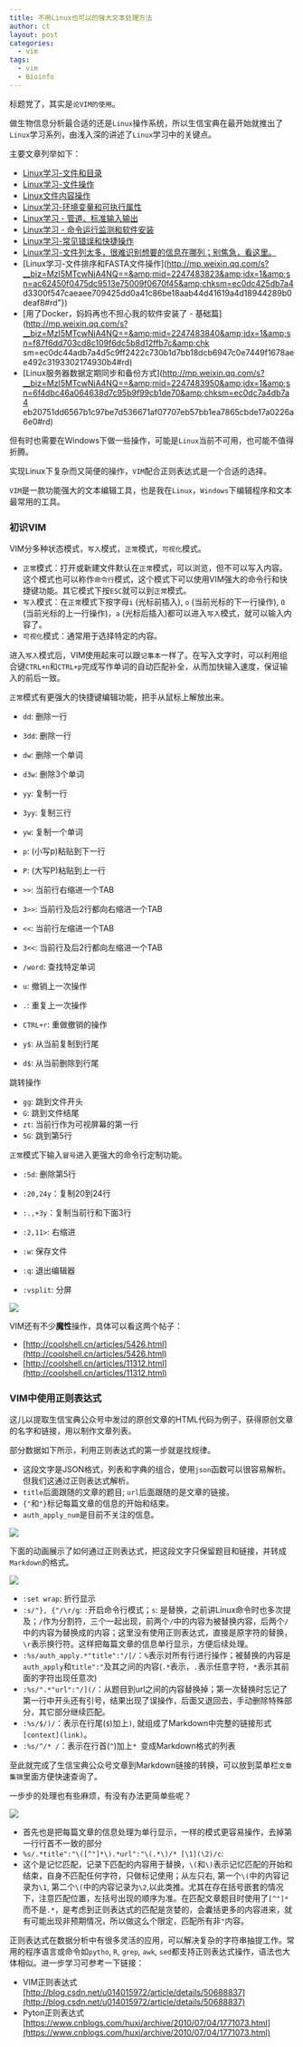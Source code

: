 ```yaml
---
title: 不用Linux也可以的强大文本处理方法
author: ct
layout: post
categories:
  - vim
tags:
  - vim
  - Bioinfo
---
```


标题党了，其实是`论VIM的使用`。

做生物信息分析最合适的还是`Linux`操作系统，所以生信宝典在最开始就推出了`Linux`学习系列，由浅入深的讲述了`Linux`学习中的关键点。

主要文章列举如下：

* [Linux学习-文件和目录](http://mp.weixin.qq.com/s/yKP1Kboji9N4p2Sl1Ovj0Q)
* [Linux学习-文件操作](http://mp.weixin.qq.com/s/4bYMzJclf_xHpqdrlbvAdA)
* [Linux文件内容操作](http://mp.weixin.qq.com/s/QFgINAYcQA9kYYSA28wK-Q)
* [Linux学习-环境变量和可执行属性](http://mp.weixin.qq.com/s?__biz=MzI5MTcwNjA4NQ==&amp;mid=2247483872&amp;idx=1&amp;sn=7fb7e57b3ff5c06ebaff344370c8b4c8&amp;chksm=ec0dc46adb7a4d7cc125ab3cf8361bf3e3fcf858edca7d7987d52bce3e9e3aa0b7d8f8f2adfa#rd)
* [Linux学习 - 管道、标准输入输出](http://mp.weixin.qq.com/s?__biz=MzI5MTcwNjA4NQ==&amp;mid=2247483923&amp;idx=1&amp;sn=eb764e59cfc12b98e3eb4240ac350330&amp;chksm=ec0dc799db7a4e8f9dc3a64760253a554d3241446005040ad721070bafb237f405b173c11ef4#rd)
* [Linux学习 - 命令运行监测和软件安装](http://mp.weixin.qq.com/s?__biz=MzI5MTcwNjA4NQ==&amp;mid=2247483954&amp;idx=1&amp;sn=11247591a6ef98a4d25404278d577ed0&amp;chksm=ec0dc7b8db7a4eaeb7ae3fd2fa2fbfa7bfd13f5e90d7a42d405f6f8e8783761de048f7ccbc58#rd)
* [Linux学习-常见错误和快捷操作](http://mp.weixin.qq.com/s?__biz=MzI5MTcwNjA4NQ==&amp;mid=2247483873&amp;idx=1&amp;sn=6e2b9ddb6ba61c49d834bcfba6703c5c&amp;chksm=ec0dc46bdb7a4d7d6d1232390f6f8843607b37ecca7938d19c20404dff0cf01aebfff77a0cdd#rd)
* [Linux学习-文件列太多，很难识别想要的信息在哪列；别焦急，看这里。](http://mp.weixin.qq.com/s?__biz=MzI5MTcwNjA4NQ==&amp;mid=2247483952&amp;idx=1&amp;sn=5312e0bab13182b118376018cb69674b&amp;chksm=ec0dc7badb7a4eacb5d96d971df6ccd940435b7525962963e625736efd2a413ae76844c3ee48#rd)
* [Linux学习-文件排序和FASTA文件操作](http://mp.weixin.qq.com/s?__biz=MzI5MTcwNjA4NQ==&amp;mid=2247483823&amp;idx=1&amp;sn=ac62450f0475dc9513e75009f0670f45&amp;chksm=ec0dc425db7a4
d3300f547caeaee709425dd0a41c86be18aab44d41619a4d18944289b0deaf8#rd"})
* [用了Docker，妈妈再也不担心我的软件安装了 - 基础篇](http://mp.weixin.qq.com/s?__biz=MzI5MTcwNjA4NQ==&amp;mid=2247483840&amp;idx=1&amp;sn=f87f6dd703cd8c109f6dc5b8d12ffb7c&amp;chk
sm=ec0dc44adb7a4d5c9ff2422c730b1d7bb18dcb6947c0e7449f1678aee492c3193302174930b4#rd)
* [Linux服务器数据定期同步和备份方式](http://mp.weixin.qq.com/s?__biz=MzI5MTcwNjA4NQ==&amp;mid=2247483950&amp;idx=1&amp;sn=6f4dbc46a064638d7c95b9f99cb1de70&amp;chksm=ec0dc7a4db7a4
eb20751dd6567b1c97be7d536671af07707eb57bb1ea7865cbde17a0226a6e0#rd)

但有时也需要在Windows下做一些操作，可能是`Linux`当前不可用，也可能不值得折腾。

实现Linux下复杂而又简便的操作，`VIM`配合正则表达式是一个合适的选择。

`VIM`是一款功能强大的文本编辑工具，也是我在`Linux`，`Windows`下编辑程序和文本最常用的工具。

### 初识VIM

VIM分多种状态模式，`写入`模式，`正常`模式，`可视化`模式。

* `正常`模式：打开或新建文件默认在`正常`模式，可以浏览，但不可以写入内容。这个模式也可以称作`命令行`模式，这个模式下可以使用VIM强大的命令行和快捷键功能。其它模式下按`ESC`就可以到`正常`模式。
* `写入`模式：在`正常`模式下按字母`i` (光标前插入), `o` (当前光标的下一行操作), `O` (当前光标的上一行操作)，`a` (光标后插入)都可以进入`写入`模式，就可以输入内容了。
* `可视化`模式：通常用于选择特定的内容。

进入`写入`模式后，VIM使用起来可以跟`记事本`一样了。在写入文字时，可以利用组合键`CTRL+n`和`CTRL+p`完成写作单词的自动匹配补全，从而加快输入速度，保证输入的前后一致。

`正常`模式有更强大的快捷键编辑功能，把手从鼠标上解放出来。

* `dd`: 删除一行
* `3dd`: 删除一行
* `dw`: 删除一个单词
* `d3w`: 删除3个单词
* `yy`: 复制一行
* `3yy`: 复制三行
* `yw`: 复制一个单词
* `p`: (小写p)粘贴到下一行
* `P`: (大写P)粘贴到上一行
* `>>`: 当前行右缩进一个TAB
* `3>>`: 当前行及后2行都向右缩进一个TAB
* `<<`: 当前行左缩进一个TAB
* `3<<`: 当前行及后2行都向左缩进一个TAB
* `/word`: 查找特定单词

* `u`: 撤销上一次操作
* `.`: 重复上一次操作
* `CTRL+r`: 重做撤销的操作

* `y$`: 从当前复制到行尾
* `d$`: 从当前删除到行尾


跳转操作

* `gg`: 跳到文件开头
* `G`: 跳到文件结尾
* `zt`: 当前行作为可视屏幕的第一行
* `5G`: 跳到第5行


`正常`模式下输入`冒号`进入更强大的命令行定制功能。

* `:5d`: 删除第5行
* `:20,24y`：复制20到24行
* `:.,+3y`：复制当前行和下面3行
* `:2,11>`: 右缩进
* `:w`: 保存文件
* `:q`: 退出编辑器

* `:vsplit`: 分屏

![](http://blog.genesino.com/images/vim/vim_basic_operation.gif)


VIM还有不少**魔性**操作，具体可以看这两个帖子：

* [http://coolshell.cn/articles/5426.html](http://coolshell.cn/articles/5426.html)
* [http://coolshell.cn/articles/11312.html](http://coolshell.cn/articles/11312.html)

### VIM中使用正则表达式

这儿以提取生信宝典公众号中发过的原创文章的HTML代码为例子，获得原创文章的名字和链接，用以制作文章列表。

部分数据如下所示，利用正则表达式的第一步就是找规律。

* 这段文字是JSON格式，列表和字典的组合，使用`json`函数可以很容易解析。但我们这通过正则表达式解析。
* `title`后面跟随的文章的题目; `url`后面跟随的是文章的链接。
* `{"`和`"}`标记每篇文章的信息的开始和结束。
* `auth_apply_num`是目前不关注的信息。

![](http://blog.genesino.com/images/vim/wechatSXBD_source.png)

下面的动画展示了如何通过正则表达式，把这段文字只保留题目和链接，并转成`Markdown`的格式。

![](http://blog.genesino.com/images/vim/vim_bregexpr.gif)

* `:set wrap`: 折行显示
* `:s/"}, {"/\r/g`: `:`开启命令行模式；`s`: 是替换，之前讲Linux命令时也多次提及；`/`作为分割符，三个一起出现，前两个`/`中的内容为被替换内容，后两个`/`中的内容为替换成的内容；这里没有使用正则表达式，直接是原字符的替换，`\r`表示换行符。这样把每篇文章的信息单行显示，方便后续处理。
* `:%s/auth_apply.*"title":"/[/`：`%`表示对所有行进行操作；被替换的内容是`auth_apply`和`title":"`及其之间的内容(`.*`表示，`.`表示任意字符，`*`表示其前面的字符出现任意次)
* `:%s/".*"url":"/](/`：从题目到url之间的内容替换掉；第一次替换时忘记了第一行中开头还有引号，结果出现了误操作，后面又退回去，手动删除特殊部分，其它部分继续匹配。
* `:%s/$/)/`：表示在行尾(`$`)加上`)`, 就组成了Markdown中完整的链接形式`[context](link)`。
* `:%s/^/* /`：表示在行首(`^`)加上`* `变成Markdown格式的列表

至此就完成了生信宝典公众号文章到Markdown链接的转换，可以放到菜单栏`文章集锦`里面方便快速查询了。

一步步的处理也有些麻烦，有没有办法更简单些呢？


![](http://blog.genesino.com/images/vim/vim_bregexpr_record.gif)

* 首先也是把每篇文章的信息处理为单行显示，一样的模式更容易操作，去掉第一行行首不一致的部分
* `%s/.*title":"\([^"]*\).*url":"\(.*\)/* [\1](\2)/c`:
* 这个是记忆匹配，记录下匹配的内容用于替换，`\(`和`\)`表示记忆匹配的开始和结束，自身不匹配任何字符，只做标记使用；从左只右, 第一个`\(`中的内容记录为`\1`, 第二个`\(`中的内容记录为`\2`,以此类推。尤其在存在括号嵌套的情况下，注意匹配位置，左括号出现的顺序为准。在匹配文章题目时使用了`[^"]*`而不是`.*`，是考虑到正则表达式的匹配是贪婪的，会囊括更多的内容进来，就有可能出现非预期情况，所以做这么个限定，匹配所有非`"`内容。

正则表达式在数据分析中有很多灵活的应用，可以解决复杂的字符串抽提工作。常用的程序语言或命令如`pytho`, `R`, `grep`, `awk`, `sed`都支持正则表达式操作，语法也大体相似。进一步学习可参考一下链接：


* VIM正则表达式 [http://blog.csdn.net/u014015972/article/details/50688837](http://blog.csdn.net/u014015972/article/details/50688837)
* Pyton正则表达式 [https://www.cnblogs.com/huxi/archive/2010/07/04/1771073.html](https://www.cnblogs.com/huxi/archive/2010/07/04/1771073.html)



